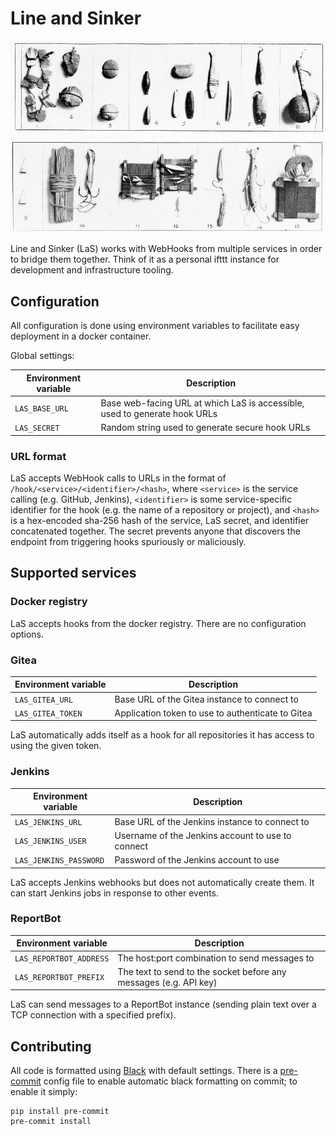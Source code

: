 # Line and Sinker

![Hooks, lines and sinkers](static/las.jpg)

Line and Sinker (LaS) works with WebHooks from multiple services in order to
bridge them together. Think of it as a personal ifttt instance for development
and infrastructure tooling.

## Configuration

All configuration is done using environment variables to facilitate easy
deployment in a docker container.

Global settings:

Environment variable | Description
-------------------- | --------------------------------------------------------
 `LAS_BASE_URL`      | Base web-facing URL at which LaS is accessible, used to generate hook URLs
 `LAS_SECRET`        | Random string used to generate secure hook URLs

### URL format

LaS accepts WebHook calls to URLs in the format of
`/hook/<service>/<identifier>/<hash>`, where `<service>` is the service calling
(e.g. GitHub, Jenkins), `<identifier>` is some service-specific identifier for
the hook (e.g. the name of a repository or project), and `<hash>` is a
hex-encoded sha-256 hash of the service, LaS secret, and identifier
concatenated together. The secret prevents anyone that discovers the endpoint
from triggering hooks spuriously or maliciously.

## Supported services

### Docker registry

LaS accepts hooks from the docker registry. There are no configuration options.

### Gitea

Environment variable | Description
-------------------- | --------------------------------------------------------
 `LAS_GITEA_URL`     | Base URL of the Gitea instance to connect to
 `LAS_GITEA_TOKEN`   | Application token to use to authenticate to Gitea

LaS automatically adds itself as a hook for all repositories it has access to
using the given token.

### Jenkins

Environment variable | Description
-------------------- | --------------------------------------------------------
 `LAS_JENKINS_URL`   | Base URL of the Jenkins instance to connect to
 `LAS_JENKINS_USER`  | Username of the Jenkins account to use to connect
 `LAS_JENKINS_PASSWORD` | Password of the Jenkins account to use

LaS accepts Jenkins webhooks but does not automatically create them. It can
start Jenkins jobs in response to other events.

### ReportBot

Environment variable | Description
-------------------- | --------------------------------------------------------
 `LAS_REPORTBOT_ADDRESS` | The host:port combination to send messages to
 `LAS_REPORTBOT_PREFIX`  | The text to send to the socket before any messages (e.g. API key)

LaS can send messages to a ReportBot instance (sending plain text over a TCP
connection with a specified prefix).

## Contributing

All code is formatted using [Black](https://github.com/ambv/black) with
default settings. There is a [pre-commit](https://pre-commit.com/)
config file to enable automatic black formatting on commit; to enable
it simply:

    pip install pre-commit
    pre-commit install
